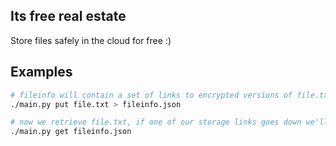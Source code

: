 ## Its free real estate

Store files safely in the cloud for free :)


## Examples

```sh
# fileinfo will contain a set of links to encrypted versions of file.txt
./main.py put file.txt > fileinfo.json

# now we retrieve file.txt, if one of our storage links goes down we'll use another.
./main.py get fileinfo.json
```
